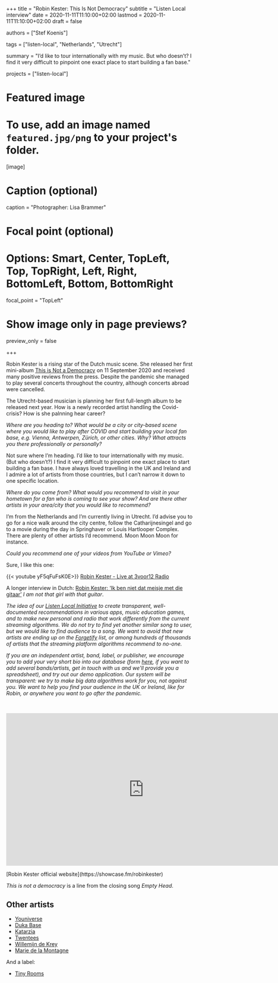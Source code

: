 +++
title = "Robin Kester: This Is Not Democracy"
subtitle = "Listen Local interview"
date = 2020-11-11T11:10:00+02:00
lastmod = 2020-11-11T11:10:00+02:00
draft = false

authors = ["Stef Koenis"]

tags = ["listen-local", "Netherlands", "Utrecht"]

summary = "I’d like to tour internationally with my music. But who doesn’t? I find it very difficult to pinpoint one exact place to start building a fan base."

projects = ["listen-local"]

# Featured image
# To use, add an image named `featured.jpg/png` to your project's folder. 
[image]
  # Caption (optional)
  caption = "Photographer: Lisa Brammer"

  # Focal point (optional)
  # Options: Smart, Center, TopLeft, Top, TopRight, Left, Right, BottomLeft, Bottom, BottomRight
  focal_point = "TopLeft"

  # Show image only in page previews?
  preview_only = false

+++

Robin Kester is a rising star of the Dutch music scene. She released her first mini-album [This is Not a Democracy](https://robinkester.bandcamp.com/album/this-is-not-a-democracy) on 11 September 2020 and received many positive reviews from the press. Despite the pandemic she managed to play several concerts throughout the country, although concerts abroad were cancelled. 

The Utrecht-based musician is planning her first full-length album to be released next year. How is a newly recorded artist handling the Covid-crisis? How is she palnning hear career? 

*Where are you heading to?  What would be a city or city-based scene where you would like to play after COVID and start building your local fan base, e.g. Vienna, Antwerpen, Zürich, or other cities. Why? What attracts you there professionally or personally?*

Not sure where I’m heading. I’d like to tour internationally with my music. (But who doesn’t?) I find it very difficult to pinpoint one exact place to start building a fan base. I have always loved travelling in the UK and Ireland and I admire a lot of artists from those countries, but I can’t narrow it down to one specific location.

*Where do you come from? What would you recommend to visit in your hometown for a fan who is coming to see your show? And are there other artists in your area/city that you would like to recommend?*

I’m from the Netherlands and I’m currently living in Utrecht. I’d advise you to go for a nice walk around the city centre, follow the Catharijnesingel and go to a movie during the day in Springhaver or Louis Hartlooper Complex. There are plenty of other artists I’d recommend. Moon Moon Moon for instance.

*Could you recommend one of your videos from YouTube or Vimeo?*

Sure, I like this one:  

{{< youtube yF5qFuFsK0E>}}
[Robin Kester - Live at 3voor12 Radio](https://www.youtube.com/watch?v=yF5qFuFsK0E) 

A longer interview in Dutch: [Robin Kester: ‘Ik ben niet dat meisje met die gitaar’](https://www.parool.nl/kunst-media/robin-kester-ik-ben-niet-dat-meisje-met-die-gitaar~b278dd59/) *I am not that girl with that guitar*.

*The idea of our [Listen Local Initiative](https://dataandlyrics.com/project/listen-local/) to create transparent, well-documented recommendations in various apps, music education games, and to make new personal and radio  that work differently from the current streaming algorithms. We do not try to find yet another similar song to user, but we would like to find audience to a song. We want to avoid that new artists are ending up on the [Forgetify](https://dataandlyrics.com/post/2020-10-24-forgetify_pop_october/) list, or among hundreds of thousands of artists that the streaming platform algorithms recommend to no-one.*

*If you are an independent artist, band, label, or publisher, we encourage you to add your very short bio into our database (form [here](https://www.surveymonkey.com/r/ll_collector_2020), if you want to add several bands/artists, get in touch with us and we'll provide you a spreadsheet), and try out our demo application. Our system will be transparent: we try to make big data algorithms work for you, not against you. We want to help you find your audience in the UK or Ireland, like for Robin, or anywhere you want to go after the pandemic.*

<br/>

<p align="center">
<iframe src="https://open.spotify.com/embed/album/4l5igewpicaDDBdcZlyV90" width="740" height="410" frameborder="0" allowtransparency="true" allow="encrypted-media"></iframe>
</iframe>
</p>
[Robin Kester official website](https://showcase.fm/robinkester)

*This is not a democracy* is a line from the closing song *Empty Head*.

## Other artists 

- [Youniverse](https://dataandlyrics.com/post/2020-11-30-youniverse/)
- [Duka Base](https://dataandlyrics.com/post/2020-10-28-duka-mission/)
- [Katarzia](https://dataandlyrics.com/post/2020-11-25-katarzia/)
- [Twentees](https://dataandlyrics.com/post/2020-11-18-where-they-understand-us/)
- [Willemijn de Krey](https://dataandlyrics.com/post/2021-04-04-wdekrey/)
- [Marie de la Montagne](https://dataandlyrics.com/post/2021-07-15-marie_de_la_montagne/)

And a label:
- [Tiny Rooms](https://dataandlyrics.com/post/2020-12-14-tinyrooms/)